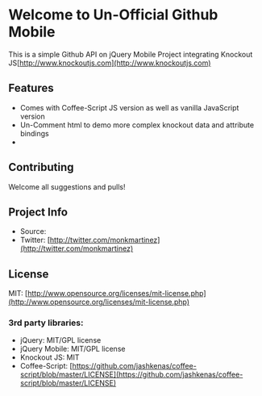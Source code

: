 # Welcome to Un-Official Github Mobile

This is a simple Github API on jQuery Mobile Project integrating Knockout JS[http://www.knockoutjs.com](http://www.knockoutjs.com)

## Features

* Comes with Coffee-Script JS version as well as vanilla JavaScript version
* Un-Comment html to demo more complex knockout data and attribute bindings
* 

## Contributing

Welcome all suggestions and pulls!

## Project Info

* Source:
* Twitter: [http://twitter.com/monkmartinez](http://twitter.com/monkmartinez)

## License

MIT: [http://www.opensource.org/licenses/mit-license.php](http://www.opensource.org/licenses/mit-license.php)

### 3rd party libraries:

* jQuery: MIT/GPL license
* jQuery Mobile: MIT/GPL license
* Knockout JS: MIT
* Coffee-Script: [https://github.com/jashkenas/coffee-script/blob/master/LICENSE](https://github.com/jashkenas/coffee-script/blob/master/LICENSE)




